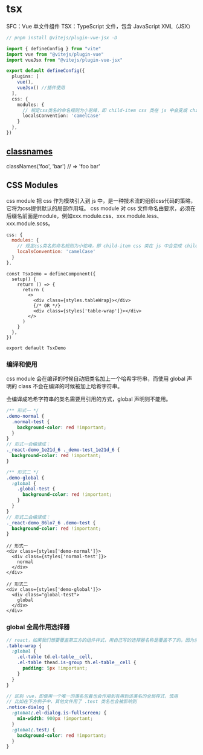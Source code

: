 # tsx

SFC：Vue 单文件组件
TSX：TypeScript 文件，包含 JavaScript XML（JSX）

```ts
// pnpm install @vitejs/plugin-vue-jsx -D

import { defineConfig } from "vite"
import vue from "@vitejs/plugin-vue"
import vueJsx from "@vitejs/plugin-vue-jsx"

export default defineConfig({
  plugins: [
    vue(),
    vueJsx() //插件使用
  ],
  css: {
    modules: {
      // 规定css类名的命名规则为小驼峰，即 child-item css 类在 js 中会变成 childItem 变量
      localsConvention: 'camelCase'
    }
  },
})
```

## [classnames](https://www.npmjs.com/package/classnames)

classNames('foo', 'bar') // => 'foo bar'

## CSS Modules

css module 把 css 作为模块引入到 js 中，是一种技术流的组织css代码的策略，它将为css提供默认的局部作用域。
css module 对 css 文件命名由要求，必须在后缀名前面是module，例如xxx.module.css、xxx.module.less、xxx.module.scss。

```js :vite.config.ts
css: {
  modules: {
    // 规定css类名的命名规则为小驼峰，即 child-item css 类在 js 中会变成 childItem 变量
    localsConvention: 'camelCase'
  }
},
```

```tsx
const TsxDemo = defineComponent({
  setup() {
    return () => {
      return (
        <>
          <div class={styles.tableWrap}></div>
          {/* OR */}
          <div class={styles['table-wrap']}></div>
        </>
      )
    }
  },
})

export default TsxDemo
```

### 编译和使用

css module 会在编译的时候自动把类名加上一个哈希字符串，而使用 global 声明的 class 不会在编译的时候被加上哈希字符串。

会编译成哈希字符串的类名需要用引用的方式，global 声明则不能用。

```scss :index.module.scss
/** 形式一 */
.demo-normal {
  .normal-test {
    background-color: red !important;
  }
}
// 形式一会编译成：
._react-demo_1e21d_6 ._demo-test_1e21d_6 {
  background-color: red !important;
}

/** 形式二 */
.demo-global {
  :global {
    .global-test {
      background-color: red !important;
    }
  }
}
// 形式二会编译成：
._react-demo_86lo7_6 .demo-test {
  background-color: red !important;
}
```

```tsx
// 形式一
<div class={styles['demo-normal']}>
  <div class={styles['normal-test']}>
    normal
  </div>
</div>

// 形式二
<div class={styles['demo-global']}>
  <div class="global-test">
    global
  </div>
</div>
```

### global 全局作用选择器

```scss :statistics.module.scss
// react，如果我们想要覆盖第三方的组件样式，用自己写的选择器名称是覆盖不了的，因为加了哈希字符串之后与组件默认样式的选择器名称不匹配；而使用 global 声明的 class，不会在编译的时候被加上哈希字符串，从而可以实现覆盖默认样式的效果。
.table-wrap {
  :global {
    .el-table td.el-table__cell,
    .el-table thead.is-group th.el-table__cell {
      padding: 5px !important;
    }
  }
}

// 区别 vue，即使用一个唯一的类名包着也会作用到有用到该类名的全局样式，慎用
// 比如在下方例子中，其他文件用了 .test 类名也会被影响到
.notice-dialog {
  :global(.el-dialog.is-fullscreen) {
    min-width: 900px !important;
  }
  :global(.test) {
    background-color: red !important;
  }
}
```
